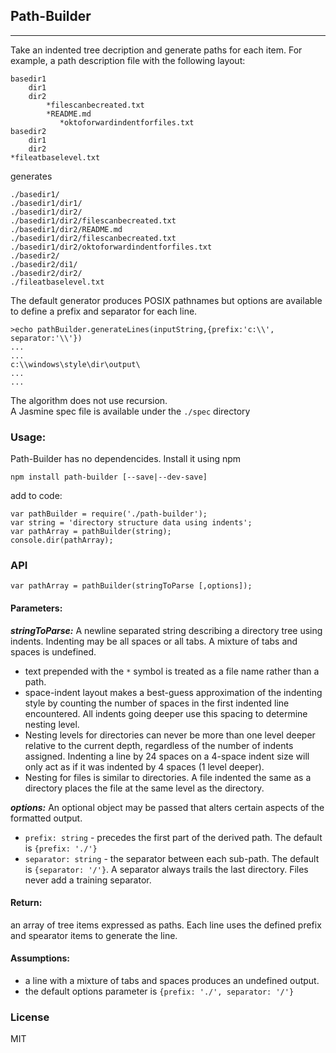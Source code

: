 ## Path-Builder
---
Take an indented tree decription and generate paths for each item.
For example, a path description file with the following layout:  

    basedir1
        dir1
        dir2
            *filescanbecreated.txt
            *README.md
               *oktoforwardindentforfiles.txt
    basedir2
        dir1
        dir2
    *fileatbaselevel.txt

generates  

    ./basedir1/
    ./basedir1/dir1/
    ./basedir1/dir2/
    ./basedir1/dir2/filescanbecreated.txt
    ./basedir1/dir2/README.md
    ./basedir1/dir2/filescanbecreated.txt
    ./basedir1/dir2/oktoforwardindentforfiles.txt
    ./basedir2/
    ./basedir2/di1/
    ./basedir2/dir2/
    ./fileatbaselevel.txt

The default generator produces POSIX pathnames but options are available to define a prefix and separator for each line.


    >echo pathBuilder.generateLines(inputString,{prefix:'c:\\', separator:'\\'})
    ...
    ...
    c:\\windows\style\dir\output\
    ...
    ...

The algorithm does not use recursion.  
A Jasmine spec file is available under the `./spec` directory

### Usage:
Path-Builder has no dependencides. Install it using npm  

`npm install path-builder [--save|--dev-save]`

add to code:

```
var pathBuilder = require('./path-builder');
var string = 'directory structure data using indents';
var pathArray = pathBuilder(string);
console.dir(pathArray);  
```


### API    

`var pathArray = pathBuilder(stringToParse [,options]);`  

#### Parameters:  
_**stringToParse:**_  A newline separated string describing a directory tree using indents. Indenting may be all spaces
or all tabs. A mixture of tabs and spaces is undefined.  

- text prepended with the `*` symbol is treated as a file name rather than a path.  
- space-indent layout makes a best-guess approximation of the indenting style by counting the number of spaces in the
first indented line encountered. All indents going deeper use this spacing to determine nesting level.  
- Nesting levels for directories can never be more than one level deeper relative to the current depth, regardless of
the number of indents assigned. Indenting a line by 24 spaces on a 4-space indent size will only
act as if it was indented by 4 spaces (1 level deeper).  
- Nesting for files is similar to directories. A file indented the same as a directory places the file at the same level
as the directory.  

_**options:**_ An optional object may be passed that alters certain aspects of the formatted output.  

- `prefix: string`  - precedes the first part of the derived path. The default is `{prefix: './'}`  
- `separator: string` - the separator between each sub-path. The default is `{separator: '/'}`. A separator always trails the last
directory. Files never add a training separator.  

#### Return:
  an array of tree items expressed as paths. Each line uses the defined prefix and spearator items to generate the line.

#### Assumptions:
  - a line with a mixture of tabs and spaces produces an undefined output.  
  - the default options parameter is `{prefix: './', separator: '/'}`  


### License
MIT
